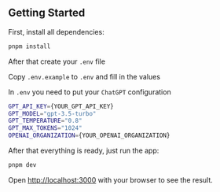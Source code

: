## Getting Started

First, install all dependencies:

```bash
pnpm install
```

After that create your `.env` file

Copy `.env.example` to `.env` and fill in the values

In `.env` you need to put your `ChatGPT` configuration

```bash
GPT_API_KEY={YOUR_GPT_API_KEY}
GPT_MODEL="gpt-3.5-turbo"
GPT_TEMPERATURE="0.8"
GPT_MAX_TOKENS="1024"
OPENAI_ORGANIZATION={YOUR_OPENAI_ORGANIZATION}
```

After that everything is ready, just run the app:

```bash
pnpm dev
```


Open [http://localhost:3000](http://localhost:3000) with your browser to see the result.